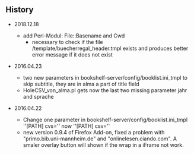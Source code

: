 ## History
- 2018.12.18
  - add Perl-Modul: File::Basename and Cwd
    - necessary to check if the file /template/buecherregal_header.tmpl exists and produces better error message if it does not exist

- 2016.04.23
  - two new parameters in bookshelf-server/config/booklist.ini_tmpl to skip subtitle, they are in alma a part of title field
  - HoleCSV_von_alma.pl gets now the last two missing parameter jahr and sprache

- 2016.04.22
  - Change one parameter in bookshelf-server/config/booklist.ini_tmpl ''[PATH] cvs='' now ''[PATH] csv=''
  - new version 0.9.4 of Firefox Add-on, fixed a problem with "primo.bib.uni-mannheim.de" and "onlinelesen.ciando.com". A smaler overlay button will shown if the wrap in a iFrame not work.
